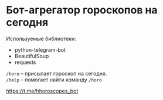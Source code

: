 # Бот-агрегатор гороскопов на сегодня

Используемые библиотеки: 
* python-telegram-bot
* BeautifulSoup
* requests

```/horo``` – присылает гороскоп на сегодня.  
```/help``` – помогает найти команду ```/horo```  

https://t.me/hhoroscopes_bot
